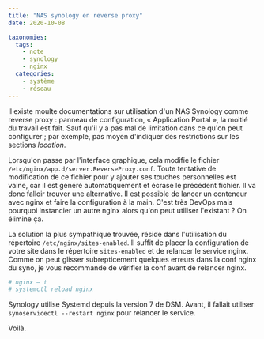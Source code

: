 ```yaml
---
title: "NAS synology en reverse proxy"
date: 2020-10-08

taxonomies:
  tags:
    - note
    - synology
    - nginx
  categories:
    - système
    - réseau
---
```

Il existe moulte documentations sur utilisation d'un NAS Synology comme reverse proxy : panneau de configuration, « Application Portal », la moitié du travail est fait. Sauf qu'il y a pas mal de limitation dans ce qu'on peut configurer ; par exemple, pas moyen d'indiquer des restrictions sur les sections *location*.

Lorsqu'on passe par l'interface graphique, cela modifie le fichier `/etc/nginx/app.d/server.ReverseProxy.conf`. Toute tentative de modification de ce fichier pour y ajouter ses touches personnelles est vaine, car il est généré automatiquement et écrase le précédent fichier. Il va donc falloir trouver une alternative. Il est possible de lancer un conteneur avec nginx et faire la configuration à la main. C'est très DevOps mais pourquoi instancier un autre nginx alors qu'on peut utiliser l'existant ? On élimine ça.

La solution la plus sympathique trouvée, réside dans l'utilisation du répertoire `/etc/nginx/sites-enabled`. Il suffit de placer la configuration de votre site dans le répertoire `sites-enabled` et de relancer le service nginx. Comme on peut glisser subrepticement quelques erreurs dans la conf nginx du syno, je vous recommande de vérifier la conf avant de relancer nginx.

``` bash
# nginx – t
# systemctl reload nginx
```

Synology utilise Systemd depuis la version 7 de DSM. Avant, il fallait utiliser `synoservicectl --restart nginx` pour relancer le service.


Voilà.